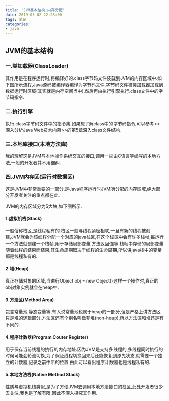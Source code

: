 ```yaml
---
title: 'JVM基本结构,内存分配'
date: 2019-03-02 22:28:00
tags: 笔记
categories:
- java
---
```

## JVM的基本结构

### 一.类加载器(ClassLoader)
其作用是在程序运行时,将编译好的.class字节码文件装载到JVM的内存区域中.如下图所示流程,Java源码被编译器编译为字节码文件,字节码文件被类加载器加载到数据运行时区域(其实就是内存空间当中),然后再由执行引擎执行.class文件中的字节码指令.



### 二.执行引擎
执行.class字节码文件中的指令集,如果想了解class中的字节码指令,可以参考<<深入分析Java Web技术内幕>>的第5章深入class文件结构.

### 三.本地库接口(本地方法库)
我的理解这是JVM与本地操作系统交互的接口,调用一些由C语言等编写的本地方法,一般的开发者并不用细纠.

### 四.JVM内存区(运行时数据区)
这是JVM中非常重要的一部分,是Java程序运行时JVM所分配的内存区域,绝大部分开发者关注的重点都在此.

JVM的内存区域分为5大块,如下图所示.

#### 1.虚拟机栈(Stack)
一般俗称栈区,是线程私有的.栈区一般与线程紧密相联,一旦有新的线程被创建,JVM就会为该线程分配一个对应的java栈区,在这个栈区中会有许多栈帧,每运行一个方法就创建一个栈帧,用于存储局部变量,方法返回值等.栈帧中存储的局部变量随着线程的结束而结束,其生命周期取决于线程的生命周期,所以讲java栈中的变量都是线程私有的.

#### 2.堆(Heap)
真正存储对象的区域,当进行Object obj = new Object()这样一个操作时,真正的obj对象实例就会在heap中.

#### 3.方法区(Method Area)
包含常量池,静态变量等,有人说常量池也属于heap的一部分,但是严格上讲方法区只是堆的逻辑部分,方法区还有个别名叫做非堆(non-heap),所以方法区和堆还是有不同的.

#### 4.程序计数器(Program Couter Register)
用于保存当前线程的执行的内存地址.因为JVM是支持多线程的,多线程同时执行的时候可能会轮流切换,为了保证线程切换回来后还能恢复到原先状态,就需要一个独立的计数器,记录之前中断的位置,由此可以看出程序计数器也是线程私有的.

#### 5.本地方法栈(Native Method Stack)
性质与虚拟机栈类似,是为了方便JVM去调用本地方法接口的栈区,此处开发者很少去关注,我也是了解有限,因此不深入探究其作用.